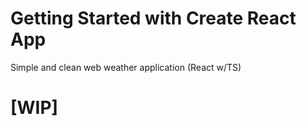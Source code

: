 # Getting Started with Create React App

Simple and clean web weather application (React w/TS)

# [WIP]